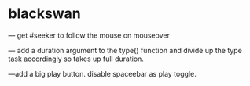 # blackswan




— get #seeker to follow the mouse on mouseover

— add a duration argument to the type() function
and divide up the type task accordingly so takes up full duration.

—add a big play button. disable spaceebar as play toggle.



